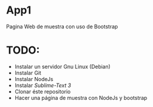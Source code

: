 App1
====

Pagina Web de muestra con uso de Bootstrap


TODO:
=====
* Instalar un servidor Gnu Linux (Debian)
* Instalar Git
* Instalar NodeJs
* Instalar _Sublime-Text 3_
* Clonar éste repositorio
* Hacer una página de muestra con NodeJs y bootstrap





